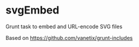 # svgEmbed
Grunt task to embed and URL-encode SVG files

Based on https://github.com/vanetix/grunt-includes
